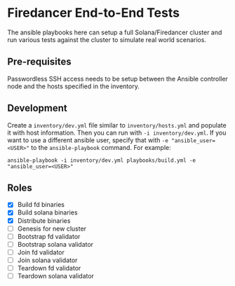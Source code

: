# Firedancer End-to-End Tests

The ansible playbooks here can setup a full Solana/Firedancer cluster and run
various tests against the cluster to simulate real world scenarios.

## Pre-requisites

Passwordless SSH access needs to be setup between the Ansible controller node
and the hosts specified in the inventory.

## Development

Create a `inventory/dev.yml` file similar to `inventory/hosts.yml` and populate
it with host information.  Then you can run with `-i inventory/dev.yml`.  If
you want to use a different ansible user, specify that with `-e "ansible_user=<USER>"` to the
`ansible-playbook` command. For example:

```
ansible-playbook -i inventory/dev.yml playbooks/build.yml -e "ansible_user=<USER>"
```

## Roles

- [x] Build fd binaries
- [x] Build solana binaries
- [x] Distribute binaries
- [ ] Genesis for new cluster
- [ ] Bootstrap fd validator
- [ ] Bootstrap solana validator
- [ ] Join fd validator
- [ ] Join solana validator
- [ ] Teardown fd validator
- [ ] Teardown solana validator
